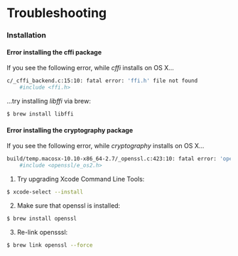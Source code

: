 # Troubleshooting

### Installation

#### Error installing the cffi package

If you see the following error, while *cffi* installs on OS X...

```bash
c/_cffi_backend.c:15:10: fatal error: 'ffi.h' file not found
    #include <ffi.h>
```

...try installing *libffi* via brew:

```bash
$ brew install libffi
```

#### Error installing the cryptography package

If you see the following error, while *cryptography* installs on OS X...

```bash
build/temp.macosx-10.10-x86_64-2.7/_openssl.c:423:10: fatal error: 'openssl/e_os2.h' file not found
    #include <openssl/e_os2.h>
```

1. Try upgrading Xcode Command Line Tools: 

```bash
$ xcode-select --install
```

2. Make sure that openssl is installed:

```bash
$ brew install openssl
```

3. Re-link opensssl:

```bash
$ brew link openssl --force
```